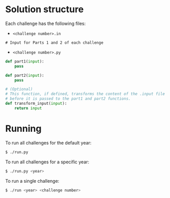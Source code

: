 # Solution structure

Each challenge has the following files:

* `<challenge number>.in`

```
# Input for Parts 1 and 2 of each challenge
```

* `<challenge number>.py`

```python
def part1(input):
    pass

def part2(input):
    pass

# (Optional)
# This function, if defined, transforms the content of the .input file
# before it is passed to the part1 and part2 functions.
def transform_input(input):
    return input
```

# Running

To run all challenges for the default year:

```sh
$ ./run.py
```

To run all challenges for a specific year:

```sh
$ ./run.py <year>
```

To run a single challenge:

```sh
$ ./run <year> <challenge number>
```
